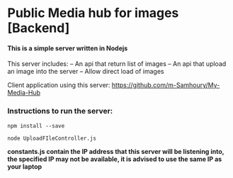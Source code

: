 # Public Media hub for images [Backend]

#### This is a simple server written in Nodejs

This server includes:
 – An api that return list of images
 – An api that upload an image into the server
 – Allow direct load of images

Client application using this server: https://github.com/m-Samhoury/My-Media-Hub

### Instructions to run the server:

`npm install --save`

`node UploadFIleController.js`

**constants.js contain the IP address that this server will be listening into, the specified IP may not be available,
 it is advised to use the same IP as your laptop**